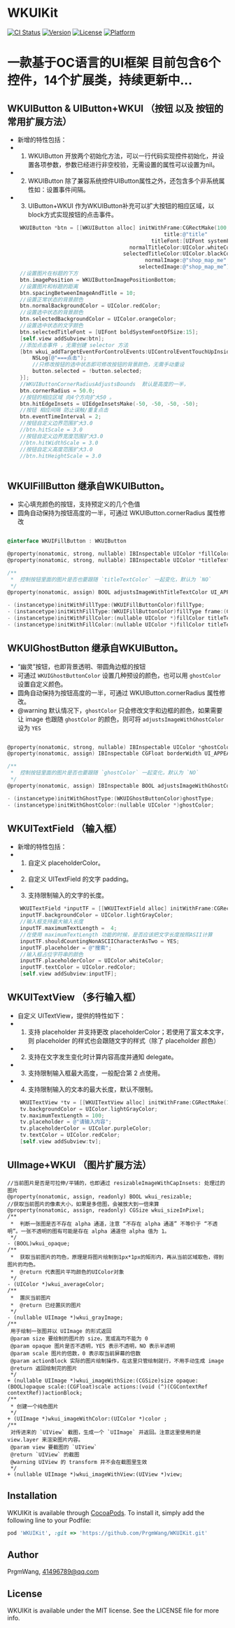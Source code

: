 # WKUIKit

[![CI Status](https://img.shields.io/travis/PrgmWang/WKUIKit.svg?style=flat)](https://travis-ci.org/PrgmWang/WKUIKit)
[![Version](https://img.shields.io/cocoapods/v/WKUIKit.svg?style=flat)](https://cocoapods.org/pods/WKUIKit)
[![License](https://img.shields.io/cocoapods/l/WKUIKit.svg?style=flat)](https://cocoapods.org/pods/WKUIKit)
[![Platform](https://img.shields.io/cocoapods/p/WKUIKit.svg?style=flat)](https://cocoapods.org/pods/WKUIKit)
 
# 一款基于OC语言的UI框架 目前包含6个控件，14个扩展类，持续更新中...

## WKUIButton & UIButton+WKUI （按钮 以及 按钮的常用扩展方法） 
* 新增的特性包括： 
* 1. WKUIButton 开放两个初始化方法，可以一行代码实现控件初始化，并设置各项参数，参数已经进行非空校验，无需设置的属性可以设置为nil。
* 2. WKUIButton  除了兼容系统控件UIButton属性之外，还包含多个非系统属性如：设置事件间隔。
* 3. UIButton+WKUI 作为WKUIButton补充可以扩大按钮的相应区域，以block方式实现按钮的点击事件。 
```objective-c
    WKUIButton *btn = [[WKUIButton alloc] initWithFrame:CGRectMake(100, 100, 100, 100)
                                                  title:@"title"
                                              titleFont:[UIFont systemFontOfSize:13]
                                       normalTitleColor:UIColor.whiteColor
                                     selectedTitleColor:UIColor.blackColor
                                            normalImage:@"shop_map_me"
                                          selectedImage:@"shop_map_me”];
    //设置图片在标题的下方
    btn.imagePosition = WKUIButtonImagePositionBottom;
    //设置图片和标题的距离
    btn.spacingBetweenImageAndTitle = 10;
    //设置正常状态的背景颜色
    btn.normalBackgroundColor = UIColor.redColor;
    //设置选中状态的背景颜色
    btn.selectedBackgroundColor = UIColor.orangeColor;
    //设置选中状态的文字颜色
    btn.selectedTitleFont = [UIFont boldSystemFontOfSize:15];
    [self.view addSubview:btn];
    //添加点击事件 ，无需创建 selector 方法
    [btn wkui_addTargetEventForControlEvents:UIControlEventTouchUpInside block:^(UIButton * _Nonnull button) {
        NSLog(@"===点击");
        //只修改按钮的选中状态即可修改按钮的背景颜色，无需手动重设
        button.selected = !button.selected;
    }];
    //WKUIButtonCornerRadiusAdjustsBounds  默认是高度的一半，
    btn.cornerRadius = 50.0;
    //按钮的相应区域 向4个方向扩大50 。
    btn.hitEdgeInsets = UIEdgeInsetsMake(-50, -50, -50, -50);
    //按钮 相应间隔 防止误触/重复点击
    btn.eventTimeInterval = 2;
    //按钮自定义边界范围扩大3.0
    //btn.hitScale = 3.0
    //按钮自定义边界宽度范围扩大3.0
    //btn.hitWidthScale = 3.0
    //按钮自定义高度范围扩大3.0
    //btn.hitHeightScale = 3.0
     
```
## WKUIFillButton 继承自WKUIButton。
 
 *  实心填充颜色的按钮，支持预定义的几个色值
 *  圆角自动保持为按钮高度的一半，可通过 WKUIButton.cornerRadius 属性修改
 
```objective-c

@interface WKUIFillButton : WKUIButton

@property(nonatomic, strong, nullable) IBInspectable UIColor *fillColor; // 默认为 FillButtonColorBlue
@property(nonatomic, strong, nullable) IBInspectable UIColor *titleTextColor; // 默认为 UIColorWhite

/**
 *  控制按钮里面的图片是否也要跟随 `titleTextColor` 一起变化，默认为 `NO`
 */
@property(nonatomic, assign) BOOL adjustsImageWithTitleTextColor UI_APPEARANCE_SELECTOR;

- (instancetype)initWithFillType:(WKUIFillButtonColor)fillType;
- (instancetype)initWithFillType:(WKUIFillButtonColor)fillType frame:(CGRect)frame;
- (instancetype)initWithFillColor:(nullable UIColor *)fillColor titleTextColor:(nullable UIColor *)textColor;
- (instancetype)initWithFillColor:(nullable UIColor *)fillColor titleTextColor:(nullable UIColor *)textColor frame:(CGRect)frame;
```

## WKUIGhostButton 继承自WKUIButton。
 
 *  “幽灵”按钮，也即背景透明、带圆角边框的按钮
 *  可通过 `WKUIGhostButtonColor` 设置几种预设的颜色，也可以用 `ghostColor` 设置自定义颜色。
 *  圆角自动保持为按钮高度的一半，可通过 WKUIButton.cornerRadius 属性修改。
 *  @warning 默认情况下，`ghostColor` 只会修改文字和边框的颜色，如果需要让 image 也跟随 `ghostColor` 的颜色，则可将 `adjustsImageWithGhostColor` 设为 `YES`
 
```objective-c

@property(nonatomic, strong, nullable) IBInspectable UIColor *ghostColor;    // 默认为 GhostButtonColorBlue
@property(nonatomic, assign) IBInspectable CGFloat borderWidth UI_APPEARANCE_SELECTOR;    // 默认为 1pt

/**
 *  控制按钮里面的图片是否也要跟随 `ghostColor` 一起变化，默认为 `NO`
 */
@property(nonatomic, assign) IBInspectable BOOL adjustsImageWithGhostColor UI_APPEARANCE_SELECTOR;

- (instancetype)initWithGhostType:(WKUIGhostButtonColor)ghostType;
- (instancetype)initWithGhostColor:(nullable UIColor *)ghostColor;

```

## WKUITextField （输入框） 
*  新增的特性包括： 
*  1. 自定义 placeholderColor。
*  2. 自定义 UITextField 的文字 padding。
*  3. 支持限制输入的文字的长度。 
```objective-c
    WKUITextField *inputTF = [[WKUITextField alloc] initWithFrame:CGRectMake(20, 100,200, 40)];
    inputTF.backgroundColor = UIColor.lightGrayColor;
    //输入框支持最大输入长度
    inputTF.maximumTextLength =  4;
    //在使用 maximumTextLength 功能的时候，是否应该把文字长度按照ASII计算
    inputTF.shouldCountingNonASCIICharacterAsTwo = YES;
    inputTF.placeholder = @"搜索";
    //输入框占位字符串的颜色
    inputTF.placeholderColor = UIColor.whiteColor;
    inputTF.textColor = UIColor.redColor;
    [self.view addSubview:inputTF];
```

## WKUITextView （多行输入框）
*  自定义 UITextView，提供的特性如下： 
*  1. 支持 placeholder 并支持更改 placeholderColor；若使用了富文本文字，则 placeholder 的样式也会跟随文字的样式（除了 placeholder 颜色）
*  2. 支持在文字发生变化时计算内容高度并通知 delegate。
*  3. 支持限制输入框最大高度，一般配合第 2 点使用。
*  4. 支持限制输入的文本的最大长度，默认不限制。 
```objective-c
    WKUITextView *tv = [[WKUITextView alloc] initWithFrame:CGRectMake(100, 300, 200, 50)];
    tv.backgroundColor = UIColor.lightGrayColor;
    tv.maximumTextLength = 100;
    tv.placeholder = @"请输入内容";
    tv.placeholderColor = UIColor.purpleColor;
    tv.textColor = UIColor.redColor;
    [self.view addSubview:tv];
```

## UIImage+WKUI （图片扩展方法）
```
//当前图片是否是可拉伸/平铺的，也即通过 resizableImageWithCapInsets: 处理过的图片
@property(nonatomic, assign, readonly) BOOL wkui_resizable;
//获取当前图片的像素大小，如果是多倍图，会被放大到一倍来算
@property(nonatomic, assign, readonly) CGSize wkui_sizeInPixel;
/**
 *  判断一张图是否不存在 alpha 通道，注意 “不存在 alpha 通道” 不等价于 “不透明”。一张不透明的图有可能是存在 alpha 通道但 alpha 值为 1。
 */
- (BOOL)wkui_opaque;
/**
 *  获取当前图片的均色，原理是将图片绘制到1px*1px的矩形内，再从当前区域取色，得到图片的均色。
 *  @return 代表图片平均颜色的UIColor对象
 */
- (UIColor *)wkui_averageColor;
/**
 *  置灰当前图片
 *  @return 已经置灰的图片
 */
- (nullable UIImage *)wkui_grayImage;
/**
 用于绘制一张图并以 UIImage 的形式返回
 @param size 要绘制的图片的 size，宽或高均不能为 0
 @param opaque 图片是否不透明，YES 表示不透明，NO 表示半透明
 @param scale 图片的倍数，0 表示取当前屏幕的倍数
 @param actionBlock 实际的图片绘制操作，在这里只管绘制就行，不用手动生成 image
 @return 返回绘制完的图片
 */
+ (nullable UIImage *)wkui_imageWithSize:(CGSize)size opaque:(BOOL)opaque scale:(CGFloat)scale actions:(void (^)(CGContextRef contextRef))actionBlock;
/**
 * 创建一个纯色图片
 */
+ (UIImage *)wkui_imageWithColor:(UIColor *)color ;
/**
 对传进来的 `UIView` 截图，生成一个 `UIImage` 并返回。注意这里使用的是 view.layer 来渲染图片内容。
 @param view 要截图的 `UIView`
 @return `UIView` 的截图
 @warning UIView 的 transform 并不会在截图里生效
 */
+ (nullable UIImage *)wkui_imageWithView:(UIView *)view;
```
 

## Installation

WKUIKit is available through [CocoaPods](https://cocoapods.org). To install
it, simply add the following line to your Podfile:

```ruby 
pod 'WKUIKit', :git => 'https://github.com/PrgmWang/WKUIKit.git'
```

## Author

PrgmWang, 41496789@qq.com

## License

WKUIKit is available under the MIT license. See the LICENSE file for more info.
